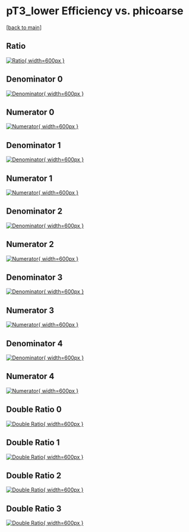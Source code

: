 # pT3_lower Efficiency vs. phicoarse

[[back to main](./)]



## Ratio

[![Ratio](../mtv/var/pT3_lower_xtr_0_-1_eff_phicoarse.png){ width=600px }](../mtv/var/pT3_lower_xtr_0_-1_eff_phicoarse.pdf)

## Denominator 0

[![Denominator](../mtv/den/pT3_lower_xtr_0_-1_eff_phicoarse_den0.png){ width=600px }](../mtv/den/pT3_lower_xtr_0_-1_eff_phicoarse_den0.pdf)

## Numerator 0

[![Numerator](../mtv/num/pT3_lower_xtr_0_-1_eff_phicoarse_num0.png){ width=600px }](../mtv/num/pT3_lower_xtr_0_-1_eff_phicoarse_num0.pdf)

## Denominator 1

[![Denominator](../mtv/den/pT3_lower_xtr_0_-1_eff_phicoarse_den1.png){ width=600px }](../mtv/den/pT3_lower_xtr_0_-1_eff_phicoarse_den1.pdf)

## Numerator 1

[![Numerator](../mtv/num/pT3_lower_xtr_0_-1_eff_phicoarse_num1.png){ width=600px }](../mtv/num/pT3_lower_xtr_0_-1_eff_phicoarse_num1.pdf)

## Denominator 2

[![Denominator](../mtv/den/pT3_lower_xtr_0_-1_eff_phicoarse_den2.png){ width=600px }](../mtv/den/pT3_lower_xtr_0_-1_eff_phicoarse_den2.pdf)

## Numerator 2

[![Numerator](../mtv/num/pT3_lower_xtr_0_-1_eff_phicoarse_num2.png){ width=600px }](../mtv/num/pT3_lower_xtr_0_-1_eff_phicoarse_num2.pdf)

## Denominator 3

[![Denominator](../mtv/den/pT3_lower_xtr_0_-1_eff_phicoarse_den3.png){ width=600px }](../mtv/den/pT3_lower_xtr_0_-1_eff_phicoarse_den3.pdf)

## Numerator 3

[![Numerator](../mtv/num/pT3_lower_xtr_0_-1_eff_phicoarse_num3.png){ width=600px }](../mtv/num/pT3_lower_xtr_0_-1_eff_phicoarse_num3.pdf)

## Denominator 4

[![Denominator](../mtv/den/pT3_lower_xtr_0_-1_eff_phicoarse_den4.png){ width=600px }](../mtv/den/pT3_lower_xtr_0_-1_eff_phicoarse_den4.pdf)

## Numerator 4

[![Numerator](../mtv/num/pT3_lower_xtr_0_-1_eff_phicoarse_num4.png){ width=600px }](../mtv/num/pT3_lower_xtr_0_-1_eff_phicoarse_num4.pdf)

## Double Ratio 0

[![Double Ratio](../mtv/ratio/pT3_lower_xtr_0_-1_eff_phicoarse_ratio0.png){ width=600px }](../mtv/ratio/pT3_lower_xtr_0_-1_eff_phicoarse_ratio0.pdf)

## Double Ratio 1

[![Double Ratio](../mtv/ratio/pT3_lower_xtr_0_-1_eff_phicoarse_ratio1.png){ width=600px }](../mtv/ratio/pT3_lower_xtr_0_-1_eff_phicoarse_ratio1.pdf)

## Double Ratio 2

[![Double Ratio](../mtv/ratio/pT3_lower_xtr_0_-1_eff_phicoarse_ratio2.png){ width=600px }](../mtv/ratio/pT3_lower_xtr_0_-1_eff_phicoarse_ratio2.pdf)

## Double Ratio 3

[![Double Ratio](../mtv/ratio/pT3_lower_xtr_0_-1_eff_phicoarse_ratio3.png){ width=600px }](../mtv/ratio/pT3_lower_xtr_0_-1_eff_phicoarse_ratio3.pdf)

